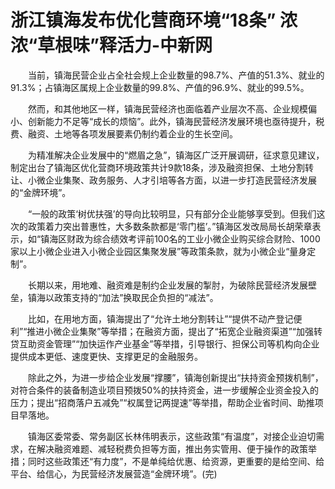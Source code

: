 # 浙江镇海发布优化营商环境“18条” 浓浓“草根味”释活力-中新网

　　当前，镇海民营企业占全社会规上企业数量的98.7%、产值的51.3%、就业的91.3%；占镇海区属规上企业数量的99.8%、产值的96.9%、就业的99.5%。

　　然而，和其他地区一样，镇海民营经济也面临着产业层次不高、企业规模偏小、创新能力不足等“成长的烦恼”。此外，镇海民营经济发展环境也亟待提升，税费、融资、土地等各项发展要素仍制约着企业的生长空间。

　　为精准解决企业发展中的“燃眉之急”，镇海区广泛开展调研，征求意见建议，制定出台了镇海区优化营商环境政策共计9款18条，涉及融资担保、土地分割转让、小微企业集聚、政务服务、人才引培等各方面，以进一步打造民营经济发展的“金牌环境”。

　　“一般的政策‘树优扶强’的导向比较明显，只有部分企业能够享受到。但我们这次的政策着力突出普惠性，大多数条款都是‘零门槛’。”镇海区发改局局长胡荣章表示，如“镇海区财政为综合绩效考评前100名的工业小微企业购买综合财险、1000家以上小微企业进入小微企业园区集聚发展”等政策条款，就为小微企业“量身定制”。


　　长期以来，用地难、融资难是制约企业发展的掣肘，为破除民营经济发展壁垒，镇海以政策支持的“加法”换取民企负担的“减法”。

　　比如，在用地方面，镇海提出了“允许土地分割转让”“提供不动产登记便利”“推进小微企业集聚”等举措；在融资方面，提出了“拓宽企业融资渠道”“加强转贷互助资金管理”“加快运作产业基金”等举措，引导银行、担保公司等机构向企业提供成本更低、速度更快、支撑更足的金融服务。

　　除此之外，为进一步给企业发展“撑腰”，镇海创新提出“扶持资金预拨机制”，对符合条件的装备制造业项目预拨50%的扶持资金，进一步缓解企业资金投入的压力；提出“招商落户五减免”“权属登记两提速”等举措，帮助企业省时间、助推项目早落地。

　　镇海区委常委、常务副区长林伟明表示，这些政策“有温度”，对接企业迫切需求，在解决融资难题、减轻税费负担等方面，推出务实管用、便于操作的政策举措；同时这些政策还“有力度”，不是单纯给优惠、给资源，更重要的是给空间、给平台、给信心，为民营经济发展营造“金牌环境”。(完)
